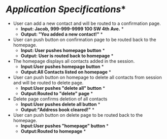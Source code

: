 # _Application Specifications_*

* User can add a new contact and will be routed to a confirmation page.
    * **Input: Jacob, 999-999-9999 100 SW 4th Ave.** *
    * **Output: "You added a new contact!"** *
* User can push button on confirmation page to be routed back to the homepage.
    * **Input: User pushes homepage button** *
    * **Output: User is routed back to homepage** *
* The homepage displays all contacts added in the session.
    * **Input:User pushes homepage button** *
    * **Output:All Contacts listed on homepage** *
* User can push button on homepage to delete all contacts from session and will be routed to delete page.
    * **Input:User pushes "delete all" button** *
    * **Output:Routed to "delete" page** *
* Delete page confirms deletion of all contacts
    * **Input:User pushes delete all button** *
    * **Output:"Address book cleared!"** *
* User can push button on delete page to be routed back to the homepage.
    * **Input:User pushes "homepage" button** *
    * **Output:Routed to homepage** *
